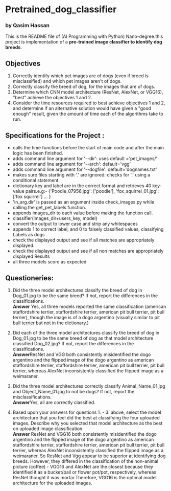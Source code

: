 # <b>Pretrained_dog_classifier</b>
### by Qasim Hassan

This is the README file of (AI Programming with Python) Nano-degree.this project is  implementation of a <b>pre-trained image classifier to identify dog breeds</b>.

## <b>Objectives</b>
1. Correctly identify which pet images are of dogs (even if breed is misclassified) and which pet images aren't of dogs.
2. Correctly classify the breed of dog, for the images that are of dogs.
3. Determine which CNN model architecture (ResNet, AlexNet, or VGG16), "best" achieve the objectives 1 and 2.
4. Consider the time resources required to best achieve objectives 1 and 2, and determine if an alternative solution would have given a "good enough" result, given the amount of time each of the algorithms take to run.

## <b>Specifications for the Project </b>:

* calls the time functions before the start of main code and after the main logic has been finished.
* adds command line argument for '--dir': uses default ='pet_images/'
* adds command line argument for '--arch': default='vgg'
* adds command line argument for '--dogfile': default='dognames.txt'
* makes sure files starting with '.' are ignored: checks for '.' using a conditional statement.
* dictionary key and label are in the correct format and retrieves 40 key-value pairs.e.g:- {'Poodle_07956.jpg': ['poodle'], 'fox_squirrel_01.jpg': ['fox squirrel'] ... }
* 'in_arg.dir' is passed as an argument inside check_images.py while calling the get_pet_labels function.
* appends images_dir to each value before making the function call.
* classifier(images_dir+users_key, model)
* convert the output to lower case and strip any whitespaces
* appends 1 to correct label, and 0 to falsely classified values, classifying Labels as dogs
* check the displayed output and see if all matches are appropriately displayed.
* check the displayed output and see if all non matches are appropriately displayed Results
* all three models score as expected


## <b>Questioneries</b>:
1. Did the three model architectures classify the breed of dog in Dog_01.jpg to be the same breed? If not, report the differences in the classifications.</br>
<b>Answer</b> Yes, all three models reported the same classification (american staffordshire terrier, staffordshire terrier, american pit bull terrier, pit bull terrier), though the image is of a dogo argentino (visually similar to pit bull terrier but not in the dictionary.)

2. Did each of the three model architectures classify the breed of dog in Dog_01.jpg to be the same breed of dog as that model architecture classified Dog_02.jpg? If not, report the differences in the classifications.</br>
<b>Answer</b>ResNet and VGG both consistently misidentified the dogo argentino and the flipped image of the dogo argentino as american staffordshire terrier, staffordshire terrier, american pit bull terrier, pit bull terrier, whereas AlexNet inconsistently classified the flipped image as a weimaraner.

3. Did the three model architectures correctly classify Animal_Name_01.jpg and Object_Name_01.jpg to not be dogs? If not, report the misclassifications.</br>
<b>Answer</b>Yes, all are correctly classified.

4. Based upon your answers for questions 1. - 3. above, select the model architecture that you feel did the best at classifying the four uploaded images. Describe why you selected that model architecture as the best on uploaded image classification.</br>
<b>Answer</b> ResNet and VGG16 both consistently misidentified the dogo argentino and the flipped image of the dogo argentino as american staffordshire terrier, staffordshire terrier, american pit bull terrier, pit bull terrier, whereas AlexNet inconsistently classified the flipped image as a weimaraner. So ResNet and Vgg appear to be superior at identifying dog breeds. However, they differed in the classification of the non-animal picture (coffee) - VGG16 and AlexNet are the closest because they identified it as a bucket/pail or flower pot/pot, respectively, whereas ResNet thought it was mortar.Therefore, VGG16 is the optimal model architecture for the uploaded images.
